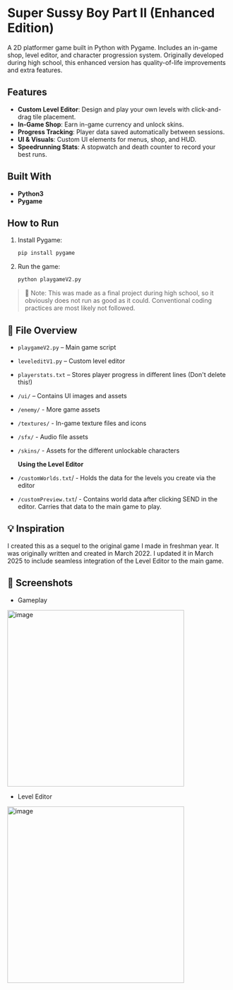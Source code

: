 # Super Sussy Boy Part II (Enhanced Edition)

A 2D platformer game built in Python with Pygame. Includes an in-game shop, level editor, and character progression system. Originally developed during high school, this enhanced version has quality-of-life improvements and extra features.

## Features
- **Custom Level Editor**: Design and play your own levels with click-and-drag tile placement.
- **In-Game Shop**: Earn in-game currency and unlock skins.
- **Progress Tracking**: Player data saved automatically between sessions.
- **UI & Visuals**: Custom UI elements for menus, shop, and HUD.
- **Speedrunning Stats**: A stopwatch and death counter to record your best runs.

##  Built With
- **Python3**
- **Pygame**

## How to Run

1. Install Pygame:
   ```bash
   pip install pygame
   ```

2. Run the game:
   ```bash
   python playgameV2.py
   ```

> 📝 Note: This was made as a final project during high school, so it obviously does not run as good as it could. Conventional coding practices are most likely not followed.

## 📂 File Overview
- `playgameV2.py` – Main game script
- `leveleditV1.py` – Custom level editor
- `playerstats.txt` – Stores player progress in different lines (Don't delete this!)
- `/ui/` – Contains UI images and assets
- `/enemy/` - More game assets
- `/textures/` - In-game texture files and icons
- `/sfx/` - Audio file assets
- `/skins/` - Assets for the different unlockable characters

  **Using the Level Editor**
- `/customWorlds.txt`/ - Holds the data for the levels you create via the editor
- `/customPreview.txt`/ - Contains world data after clicking SEND in the editor. Carries that data to the main game to play.


## 💡 Inspiration
I created this as a sequel to the original game I made in freshman year. It was originally written and created in March 2022. I updated it in March 2025 to include seamless integration of the Level Editor to the main game.


## 📸 Screenshots

- Gameplay
<img width="400" alt="image" src="https://github.com/user-attachments/assets/3489f1d0-b3b3-449d-b665-7016bcf942e7" />



- Level Editor
<img width="400" alt="image" src="https://github.com/user-attachments/assets/b7f4266d-722a-47c9-8d11-32b38dc8b8a6" />







